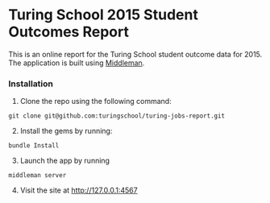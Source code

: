 # Turing School 2015 Student Outcomes Report

This is an online report for the Turing School student outcome data for 2015. The application is built using [Middleman](https://middlemanapp.com/).

### Installation

1. Clone the repo using the following command:

```
git clone git@github.com:turingschool/turing-jobs-report.git
```

2. Install the gems by running:

```
bundle Install
```

3. Launch the app by running

```
middleman server
```

4. Visit the site at http://127.0.0.1:4567
